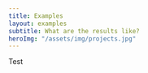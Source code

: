 ```yaml
---
title: Examples
layout: examples
subtitle: What are the results like?
heroImg: "/assets/img/projects.jpg"
---
```


Test
